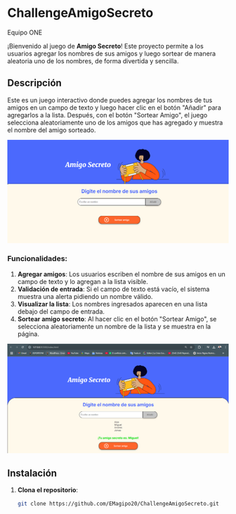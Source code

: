 # ChallengeAmigoSecreto
Equipo ONE

¡Bienvenido al juego de **Amigo Secreto**! Este proyecto permite a los usuarios agregar los nombres de sus amigos y luego sortear de manera aleatoria uno de los nombres, de forma divertida y sencilla.

## Descripción

Este es un juego interactivo donde puedes agregar los nombres de tus amigos en un campo de texto y luego hacer clic en el botón "Añadir" para agregarlos a la lista. Después, con el botón "Sortear Amigo", el juego selecciona aleatoriamente uno de los amigos que has agregado y muestra el nombre del amigo sorteado.

![Pantalla del Juego](assets/pantallaejemplo.png)

### Funcionalidades:
1. **Agregar amigos**: Los usuarios escriben el nombre de sus amigos en un campo de texto y lo agregan a la lista visible.
2. **Validación de entrada**: Si el campo de texto está vacío, el sistema muestra una alerta pidiendo un nombre válido.
3. **Visualizar la lista**: Los nombres ingresados aparecen en una lista debajo del campo de entrada.
4. **Sortear amigo secreto**: Al hacer clic en el botón "Sortear Amigo", se selecciona aleatoriamente un nombre de la lista y se muestra en la página.

![Ejemplo de sorteo](assets/ejecucion.png)

## Instalación

1. **Clona el repositorio**:
   ```bash
   git clone https://github.com/EMagipo20/ChallengeAmigoSecreto.git
